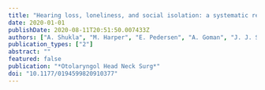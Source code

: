 ```yaml
---
title: "Hearing loss, loneliness, and social isolation: a systematic review"
date: 2020-01-01
publishDate: 2020-08-11T20:51:50.007433Z
authors: ["A. Shukla", "M. Harper", "E. Pedersen", "A. Goman", "J. J. Suen", "C. Price", "J. Applebaum", "M. Hoyer", "F. R. Lin", "N. S. Reed"]
publication_types: ["2"]
abstract: ""
featured: false
publication: "*Otolaryngol Head Neck Surg*"
doi: "10.1177/0194599820910377"
---
```


